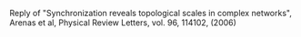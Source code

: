 Reply of "Synchronization reveals topological scales in complex networks", Arenas et al, Physical Review Letters, vol. 96, 114102, (2006)
